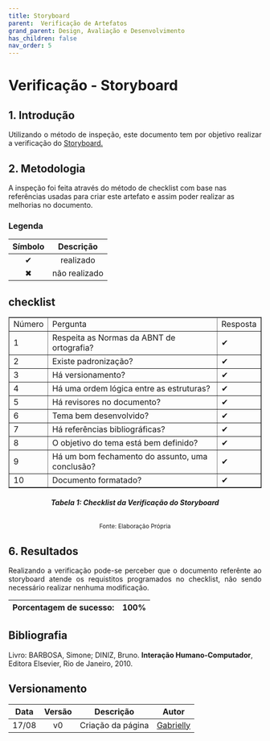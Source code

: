 ```yaml
---
title: Storyboard
parent:  Verificação de Artefatos
grand_parent: Design, Avaliação e Desenvolvimento
has_children: false
nav_order: 5
---
```


# Verificação - Storyboard

## 1. Introdução

<p align = "justify">Utilizando o método de inspeção, este documento tem por objetivo realizar a verificação do <a href="https://interacao-humano-computador.github.io/2022.1-Prefeitura_Joao_Pessoa/DesignAvaliacaoDesenvolvimento/N%C3%ADvel%201/Storyboards.html">Storyboard.</a></p>

## 2. Metodologia

A inspeção foi feita através do método de checklist com base nas referências usadas para criar este artefato e assim poder realizar as melhorias no documento.

### Legenda 

<div align="center">

| Símbolo   | Descrição              |
| --------- | ---------------------- |
| <center>✔ | <center>realizado      |
| <center>✖ | <center> não realizado |

</div>

## checklist

<table border="1">
    <tr>
        <td>Número</td>
        <td>Pergunta</td>
        <td>Resposta</td>
    </tr>
    <tr>
        <td>1</td>
        <td>Respeita as Normas da ABNT de ortografia?</td>
        <td>✔</td>
    </tr>
    <tr>
        <td>2</td>
        <td>Existe padronização?</td>
        <td>✔</td>
    </tr>
    <tr>
        <td>3</td>
        <td>Há versionamento?  </td>
        <td>✔</td>
    </tr>
    <tr>
        <td>4</td>
        <td>Há uma ordem lógica entre as estruturas?</td>
        <td>✔</td>
    </tr>
    <tr>
        <td>5</td>
        <td>Há revisores no documento?</td>
        <td>✔</td>
    </tr>
    <tr>
        <td>6</td>
       <td>Tema bem desenvolvido?</td>
        <td>✔</td>
    </tr>
    <tr>
        <td>7</td>
       <td>Há referências bibliográficas? </td>
        <td>✔</td>
    </tr>
    <tr>
        <td>8</td>
       <td>O objetivo do tema está bem definido?             </td>
        <td>✔</td>
    </tr>
    <tr>
        <td>9</td>
       <td>Há um bom fechamento do assunto, uma conclusão?   </td>
        <td>✔</td>
    </tr>
    <tr>
        <td>10</td>
       <td>Documento formatado? </td>
        <td>✔</td>
    </tr>
</table>
                                                        
<figcaption align='center'>
  <h6><b>Tabela 1: Checklist da Verificação do Storyboard</b><br></h6>
    <small>Fonte: Elaboração Própria</small>
</figcaption>
</div>

## 6. Resultados

<p align = "justify"> Realizando a verificação pode-se perceber que o documento referênte ao storyboard atende os requistitos programados no checklist, não sendo necessário realizar nenhuma modificação. </p>

| Porcentagem de sucesso: | 100%|
| ----------- |-----|

## Bibliografia

Livro: BARBOSA, Simone; DINIZ, Bruno. **Interação Humano-Computador**, Editora Elsevier, Rio de Janeiro, 2010.

## Versionamento
 
| Data  | Versão |      Descrição       |                     Autor                     |
| :---: | :----: | :------------------: | :-------------------------------------------: |
| 17/08 |   v0   |  Criação da página   | [Gabrielly](https://github.com/GabriellyAssuncao) |